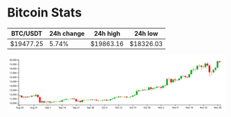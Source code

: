 # Bitcoin Stats

BTC/USDT|24h change|24h high|24h low|
|---|---|---|---|
|$19477.25|5.74%|$19863.16|$18326.03|

<img src="./chart.svg">
